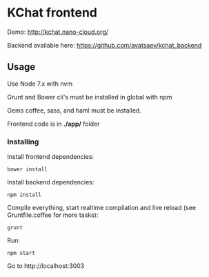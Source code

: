 # KChat frontend

Demo: http://kchat.nano-cloud.org/

Backend available here: https://github.com/avatsaev/kchat_backend

## Usage

Use Node 7.x with nvm

Grunt and Bower cli's must be installed in global with npm

Gems coffee, sass, and haml must be installed.

Frontend code is in **./app/** folder

### Installing


Install frontend dependencies:
```
bower install
```

Install backend dependencies:
```
npm install
```

Compile everything, start realtime compilation and live reload (see Gruntfile.coffee for more tasks):

```
grunt
```


Run:

```
npm start
```

Go to http://localhost:3003
